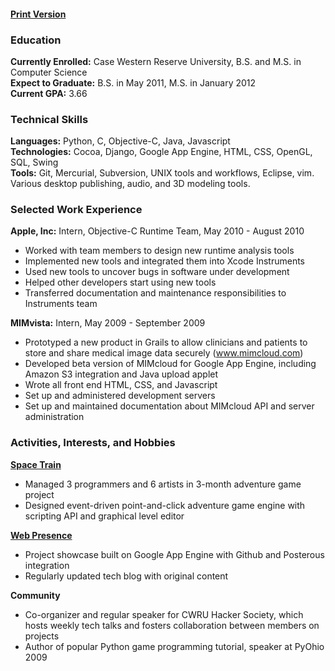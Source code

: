 #### [Print Version](http://dl.dropbox.com/u/360865/Stephen%20Johnson%20Resume.pdf)

### Education

**Currently Enrolled:** Case Western Reserve University, B.S. and M.S. in Computer Science  
**Expect to Graduate:** B.S. in May 2011, M.S. in January 2012  
**Current GPA:** 3.66

### Technical Skills

**Languages:** Python, C, Objective-C, Java, Javascript  
**Technologies:** Cocoa, Django, Google App Engine, HTML, CSS, OpenGL, SQL, Swing  
**Tools:** Git, Mercurial, Subversion, UNIX tools and workflows, Eclipse, vim. Various desktop publishing, audio, and 3D modeling tools.

### Selected Work Experience

**Apple, Inc:** Intern, Objective-C Runtime Team, May 2010 - August 2010  

* Worked with team members to design new runtime analysis tools                  
* Implemented new tools and integrated them into Xcode Instruments               
* Used new tools to uncover bugs in software under development                   
* Helped other developers start using new tools                                  
* Transferred documentation and maintenance responsibilities to Instruments team 

**MIMvista:** Intern, May 2009 - September 2009  

* Prototyped a new product in Grails to allow clinicians and patients to store and share medical image data securely (www.mimcloud.com)
* Developed beta version of MIMcloud for Google App Engine, including Amazon S3 integration and Java upload applet
* Wrote all front end HTML, CSS, and Javascript
* Set up and administered development servers
* Set up and maintained documentation about MIMcloud API and server administration

### Activities, Interests, and Hobbies

**[Space Train](www.steveasleep.com/spacetrain)**

* Managed 3 programmers and 6 artists in 3-month adventure game project
* Designed event-driven point-and-click adventure game engine with scripting API and graphical level editor

**[Web Presence](www.steveasleep.com)**

* Project showcase built on Google App Engine with Github and Posterous integration
* Regularly updated tech blog with original content

**Community**

* Co-organizer and regular speaker for CWRU Hacker Society, which hosts weekly tech talks and fosters collaboration between members on projects
* Author of popular Python game programming tutorial, speaker at PyOhio 2009
